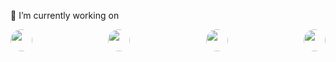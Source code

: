 
🔭 I’m currently working on <br>
<div class="my-workings" style="display:flex;justify-content:space-between;">
    <a href="https://html.com/" target="_blank"><img style="border-radius:50%;" src="https://icons-for-free.com/iconfiles/png/512/icon++html+icon-1320194800994962643.png" width="35" height="35"></a>
    <a href="https://www.w3.org/Style/CSS/Overview.en.html" target="_blank"><img style="border-radius:50%;" src="https://cdn.pixabay.com/photo/2017/08/05/11/16/logo-2582747_960_720.png" width="35" height="35"></a>
    <a href="https://www.djangoproject.com/" target="_blank"><img style="border-radius:50%;" src="https://camo.githubusercontent.com/3872fc780f400db3f62e50ac8a57bbb0a64d55fe742f6b5717349a473ba9cc82/68747470733a2f2f69372e706e67677572752e636f6d2f707265766965772f31302f3131332f3138302f646a616e676f2d7765622d646576656c6f706d656e742d7765622d6672616d65776f726b2d707974686f6e2d736f6674776172652d6672616d65776f726b2d646a616e676f2e6a7067" width="35" height="35"></a>
    <a href="https://www.javascript.com/" target="_blank"><img style="border-radius:50%;" src="https://www.freepnglogos.com/uploads/javascript-png/javascript-vector-logo-yellow-png-transparent-javascript-vector-12.png" width="35" height="35"></a>
</div>
